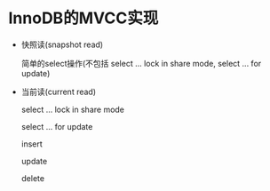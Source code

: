 # InnoDB的MVCC实现

- 快照读(snapshot read)

  简单的select操作(不包括 select ... lock in share mode, select ... for update)

- 当前读(current read)

  select ... lock in share mode

  select ... for update

  insert

  update

  delete